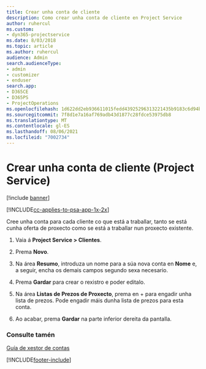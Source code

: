 ```yaml
---
title: Crear unha conta de cliente
description: Como crear unha conta de cliente en Project Service
author: ruhercul
ms.custom:
- dyn365-projectservice
ms.date: 8/03/2018
ms.topic: article
ms.author: ruhercul
audience: Admin
search.audienceType:
- admin
- customizer
- enduser
search.app:
- D365CE
- D365PS
- ProjectOperations
ms.openlocfilehash: 1d622dd2eb936611015fedd43925296313221435b9183c6d94bc6e6538518770
ms.sourcegitcommit: 7f8d1e7a16af769adb43d1877c28fdce53975db8
ms.translationtype: MT
ms.contentlocale: gl-ES
ms.lasthandoff: 08/06/2021
ms.locfileid: "7002734"
---
```

# <a name="create-a-customer-account-project-service"></a>Crear unha conta de cliente (Project Service)

[!include [banner](../includes/psa-now-project-operations.md)]

[!INCLUDE[cc-applies-to-psa-app-1x-2x](../includes/cc-applies-to-psa-app-1x-2x.md)]

Cree unha conta para cada cliente co que está a traballar, tanto se está cunha oferta de proxecto como se está a traballar nun proxecto existente.  
  
1.  Vaia á **Project Service > Clientes**.  
  
2.  Prema **Novo**.  
  
3.  Na área **Resumo**, introduza un nome para a súa nova conta en **Nome** e, a seguir, encha os demais campos segundo sexa necesario.  
  
4.  Prema **Gardar** para crear o rexistro e poder editalo.  
  
5.  Na área **Listas de Prezos de Proxecto**, prema en + para engadir unha lista de prezos. Pode engadir máis dunha lista de prezos para esta conta.  
  
6.  Ao acabar, prema **Gardar** na parte inferior dereita da pantalla.  
  
### <a name="see-also"></a>Consulte tamén  
 [Guía de xestor de contas](../psa/account-manager-guide.md)


[!INCLUDE[footer-include](../includes/footer-banner.md)]